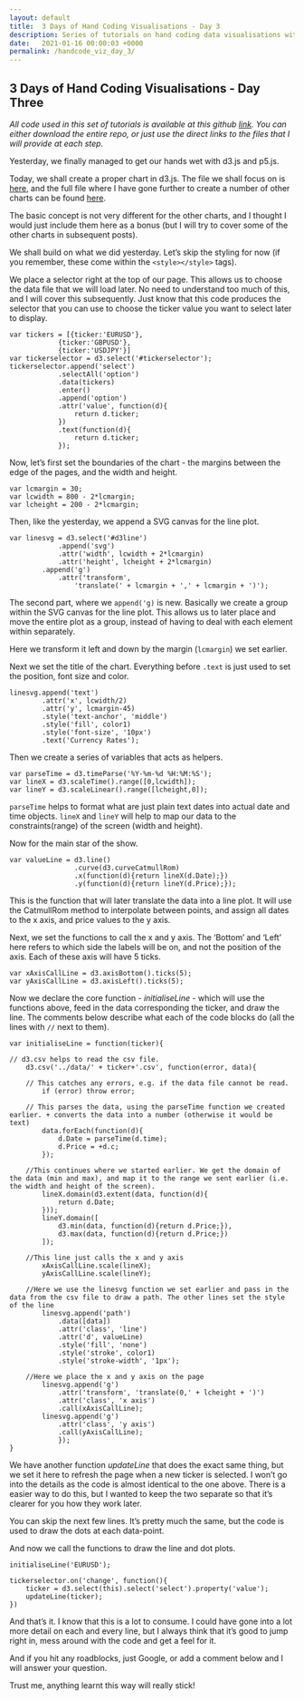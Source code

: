 ```yaml
---
layout: default
title:  3 Days of Hand Coding Visualisations - Day 3
description: Series of tutorials on hand coding data visualisations with Javascript and D3.js
date:   2021-01-16 00:00:03 +0000
permalink: /handcode_viz_day_3/
---
```


## 3 Days of Hand Coding Visualisations - Day Three


_All code used in this set of tutorials is available at this github [link][1]. You can either download the entire repo, or just use the direct links to the files that I will provide at each step._

Yesterday, we finally managed to get our hands wet with d3.js and p5.js.

Today, we shall create a proper chart in d3.js. The file we shall focus on is [here][2], and the full file where I have gone further to create a number of other charts can be found [here][3]. 

The basic concept is not very different for the other charts, and I thought I would just include them here as a bonus (but I will try to cover some of the other charts in subsequent posts).

We shall build on what we did yesterday. Let’s skip the styling for now (if you remember, these come within the `<style></style>` tags).

We place a selector right at the top of our page. This allows us to choose the data file that we will load later. No need to understand too much of this, and I will cover this subsequently. Just know that this code produces the selector that you can use to choose the ticker value you want to select later to display.
```
var tickers = [{ticker:'EURUSD'}, 
			{ticker:'GBPUSD'}, 
			{ticker:'USDJPY'}]
var tickerselector = d3.select('#tickerselector');
tickerselector.append('select')
			.selectAll('option')
			.data(tickers)
			.enter()
			.append('option')
			.attr('value', function(d){
				return d.ticker;
			})
			.text(function(d){
				return d.ticker;
			});
```
Now, let’s first set the boundaries of the chart - the margins between the edge of the pages, and the width and height.
```
var lcmargin = 30;
var lcwidth = 800 - 2*lcmargin;
var lcheight = 200 - 2*lcmargin;
```

Then, like the yesterday, we append a SVG canvas for the line plot.
```
var linesvg = d3.select('#d3line')
			.append('svg')
			.attr('width', lcwidth + 2*lcmargin)
			.attr('height', lcheight + 2*lcmargin)
		.append('g')
			.attr('transform', 
				'translate(' + lcmargin + ',' + lcmargin + ')');
```

The second part, where we `append('g)` is new. Basically we create a group within the SVG canvas for the line plot. This allows us to later place and move the entire plot as a group, instead of having to deal with each element within separately. 

Here we transform it left and down by the margin (`lcmargin`) we set earlier.

Next we set the title of the chart. Everything before `.text` is just used to set the position, font size and color.
```
linesvg.append('text')
		.attr('x', lcwidth/2)
		.attr('y', lcmargin-45)
		.style('text-anchor', 'middle')
		.style('fill', color1)
		.style('font-size', '10px')
		.text('Currency Rates');
```
Then we create a series of variables that acts as helpers.
```
var parseTime = d3.timeParse('%Y-%m-%d %H:%M:%S');
var lineX = d3.scaleTime().range([0,lcwidth]);
var lineY = d3.scaleLinear().range([lcheight,0]);
```
`parseTime` helps to format what are just plain text dates into actual date and time objects.
`lineX` and `lineY` will help to map our data to the constraints(range) of the screen (width and height). 

Now for the main star of the show.
```
var valueLine = d3.line()
				.curve(d3.curveCatmullRom)
				.x(function(d){return lineX(d.Date);})
				.y(function(d){return lineY(d.Price);});
```

This is the function that will later translate the data into a line plot. It will use the CatmullRom method to interpolate between points, and assign all dates to the x axis, and price values to the y axis.

Next, we set the functions to call the x and y axis. The ‘Bottom’ and ‘Left’ here refers to which side the labels will be on, and not the position of the axis. Each of these axis will have 5 ticks.
```
var xAxisCallLine = d3.axisBottom().ticks(5);
var yAxisCallLine = d3.axisLeft().ticks(5);
```

Now we declare the core function - _initialiseLine_ - which will use the functions above, feed in the data corresponding the ticker, and draw the line. The comments below describe what each of the code blocks do (all the lines with `//` next to them).
```
var initialiseLine = function(ticker){

// d3.csv helps to read the csv file. 
	d3.csv('../data/' + ticker+'.csv', function(error, data){

	// This catches any errors, e.g. if the data file cannot be read.
		if (error) throw error;

	// This parses the data, using the parseTime function we created earlier. + converts the data into a number (otherwise it would be text)
		data.forEach(function(d){
			d.Date = parseTime(d.time);
			d.Price = +d.c;
		});

	//This continues where we started earlier. We get the domain of the data (min and max), and map it to the range we sent earlier (i.e. the width and height of the screen).
		lineX.domain(d3.extent(data, function(d){
			return d.Date;
		}));
		lineY.domain([
			d3.min(data, function(d){return d.Price;}),
			d3.max(data, function(d){return d.Price;})
		]);
	
	//This line just calls the x and y axis
		xAxisCallLine.scale(lineX);
		yAxisCallLine.scale(lineY);

	//Here we use the linesvg function we set earlier and pass in the data from the csv file to draw a path. The other lines set the style of the line
		linesvg.append('path')
			.data([data])
			.attr('class', 'line')
			.attr('d', valueLine)
			.style('fill', 'none')
			.style('stroke', color1)
			.style('stroke-width', '1px');

	//Here we place the x and y axis on the page
		linesvg.append('g')
			.attr('transform', 'translate(0,' + lcheight + ')')
			.attr('class', 'x axis')
			.call(xAxisCallLine);
		linesvg.append('g')
			.attr('class', 'y axis')
			.call(yAxisCallLine);
			});
}
```
We have another function _updateLine_ that does the exact same thing, but we set it here to refresh the page when a new ticker is selected. I won’t go into the details as the code is almost identical to the one above. There is a easier way to do this, but I wanted to keep the two separate so that it’s clearer for you how they work later.

You can skip the next few lines. It’s pretty much the same, but the code is used to draw the dots at each data-point.

And now we call the functions to draw the line and dot plots.
```
initialiseLine('EURUSD');

tickerselector.on('change', function(){
	ticker = d3.select(this).select('select').property('value');
	updateLine(ticker);
})
```
And that’s it. I know that this is a lot to consume. I could have gone into a lot more detail on each and every line, but I always think that it’s good to jump right in, mess around with the code and get a feel for it.

And if you hit any roadblocks, just Google, or add a comment below and I will answer your question. 

Trust me, anything learnt this way will really stick!

[1]:	https://github.com/playgrdstar/handcoding_viz
[2]:	https://github.com/playgrdstar/handcoding_viz/blob/master/src/lab.html
[3]:	https://github.com/playgrdstar/handcoding_viz/blob/master/src/three_dashboard.html
